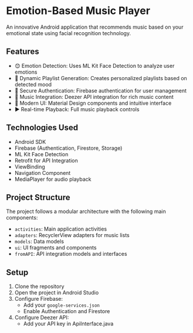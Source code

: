 # Emotion-Based Music Player

An innovative Android application that recommends music based on your emotional state using facial recognition technology.

## Features

- 😊 Emotion Detection: Uses ML Kit Face Detection to analyze user emotions
- 🎵 Dynamic Playlist Generation: Creates personalized playlists based on detected mood
- 🔐 Secure Authentication: Firebase authentication for user management
- 🎸 Music Integration: Deezer API integration for rich music content
- 📱 Modern UI: Material Design components and intuitive interface
- ▶️ Real-time Playback: Full music playback controls

## Technologies Used

- Android SDK
- Firebase (Authentication, Firestore, Storage)
- ML Kit Face Detection
- Retrofit for API Integration
- ViewBinding
- Navigation Component
- MediaPlayer for audio playback

## Project Structure

The project follows a modular architecture with the following main components:

- `activities`: Main application activities
- `adapters`: RecyclerView adapters for music lists
- `models`: Data models
- `ui`: UI fragments and components
- `fromAPI`: API integration models and interfaces

## Setup

1. Clone the repository
2. Open the project in Android Studio
3. Configure Firebase:
   - Add your `google-services.json`
   - Enable Authentication and Firestore
4. Configure Deezer API:
   - Add your API key in ApiInterface.java
